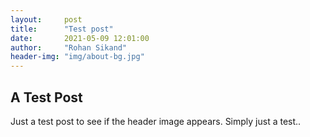 ```yaml
---
layout:     post
title:      "Test post"
date:       2021-05-09 12:01:00
author:     "Rohan Sikand"
header-img: "img/about-bg.jpg" 
---
```


## A Test Post 

Just a test post to see if the header image appears. Simply just a test..

